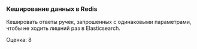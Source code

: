 ### Кеширование данных в Redis

Кешировать ответы ручек, запрошенных с одинаковыми параметрами, чтобы не ходить лишний раз в Elasticsearch.

Оценка: 8
